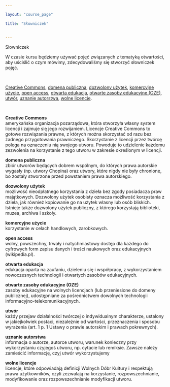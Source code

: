 ```yaml
---

layout: "course_page"

title: "Słowniczek"


---
```



<div class="text-center screen-title">
Słowniczek
</div>

<div class="screen-content">
  <p>W czasie kursu będziemy używać pojęć związanych z tematyką otwartości, aby uściślić o czym mówimy, zdecydowaliśmy się stworzyć słowniczek pojęć.</p> 
 
 &nbsp;
  
 <p>
<a class="content-link" href="#creative_commons">Creative Commons</a>, 
<a class="content-link" href="#domena_publiczna">domena publiczna</a>, 
<a class="content-link" href="#dozwolony_uzytek">dozwolony użytek</a>, 
<a class="content-link" href="#komercyjne_uzycie">komercyjne użycie</a>, 
<a class="content-link" href="#open_access">open access</a>, 
<a class="content-link" href="#otwarta_edukacja">otwarta edukacja</a>,  
<a class="content-link" href="#oze">otwarte zasoby edukacyjne (OZE)</a>, 
<a class="content-link" href="#utwor">utwór</a>, 
<a class="content-link" href="#uznanie_autorstwa">uznanie autorstwa</a>, 
<a class="content-link" href="#wolne_licencje">wolne licencje</a>. 
 </p> 
 
  &nbsp;
 
 <p><a class="content-link dictionary" name="creative_commons"><strong>Creative Commons</strong></a><br/> 
amerykańska organizacja pozarządowa, która stworzyła własny system licencji i zajmuje się jego rozwijaniem. Licencje Creative Commons to gotowe rozwiązania prawne, z których można skorzystać od razu bez żadnego przygotowania prawniczego. Skorzystanie z licencji przez twórcę polega na oznaczeniu nią swojego utworu. Powoduje to udzielenie każdemu zezwolenia na korzystanie z tego utworu w zakresie określonym w licencji.
</p>
<p><a class="content-link dictionary" name="domena_publiczna"><strong>domena publiczna</strong></a><br/> 
zbiór utworów będących dobrem wspólnym, do których prawa autorskie wygasły (np. utwory Chopina) oraz utwory, które nigdy nie były chronione, bo zostały stworzone przed powstaniem prawa autorskiego.
</p>
<p><a class="content-link dictionary" name="dozwolony_uzytek"><strong>dozwolony użytek</strong></a><br/> 
możliwość nieodpłatnego korzystania z dzieła bez zgody posiadacza praw majątkowych. Dozwolony użytek osobisty oznacza możliwość korzystania z dzieła, jak również kopiowanie go na użytek własny lub osób bliskich. Istnieje także dozwolony użytek publiczny, z którego korzystają biblioteki, muzea, archiwa i szkoły.
</p>
<p><a class="content-link dictionary" name="komercyjne_uzycie"><strong>komercyjne użycie</strong></a><br/> 
korzystanie w celach handlowych, zarobkowych.
</p>
<p><a class="content-link dictionary" name="open_access"><strong>open access</strong></a><br/> 
wolny, powszechny, trwały i natychmiastowy dostęp dla każdego do cyfrowych form zapisu danych i treści naukowych oraz edukacyjnych (wikipedia.pl).
</p>
<p><a class="content-link dictionary" name="otwarta_edukacja"><strong>otwarta edukacja</strong></a><br/> 
edukacja oparta na zaufaniu, dzieleniu się i współpracy, z wykorzystaniem nowoczesnych technologii i otwartych zasobów edukacyjnych.
</p>
<p><a class="content-link dictionary" name="oze"><strong>otwarte zasoby edukacyjne (OZE)</strong></a><br/> 
zasoby edukacyjne na wolnych licencjach (lub przeniesione do domeny publicznej), udostępniane za pośrednictwem dowolnych technologii informacyjno-telekomunikacyjnych.
</p>
<p><a class="content-link dictionary" name="utwor"><strong>utwór</strong></a><br/> 
każdy przejaw działalności twórczej o indywidualnym charakterze, ustalony w jakiejkolwiek postaci, niezależnie od wartości, przeznaczenia i sposobu wyrażenia (art. 1 p. 1 Ustawy o prawie autorskim i prawach pokrewnych).
</p>
<p><a class="content-link dictionary" name="uznanie_autorstwa"><strong>uznanie autorstwa</strong></a><br/> 
informacja o autorze, autorce utworu, warunek konieczny przy wykorzystaniu czyjegoś utworu, np. cytacie lub remiksie. Zawsze należy zamieścić informację, czyj utwór wykorzystujemy
</p>
<p><a class="content-link dictionary" name="wolne_licencje"><strong>wolne licencje</strong></a><br/> 
licencje, które odpowiadają definicji Wolnych Dóbr Kultury i respektują prawa użytkowników, czyli zezwalają na korzystanie, rozpowszechnianie, modyfikowanie oraz rozpowszechnianie modyfikacji utworu.
</p>

</div> 
